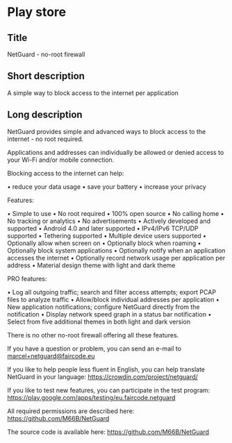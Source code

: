 Play store
==========

Title
-----
NetGuard - no-root firewall


Short description
-----------------
A simple way to block access to the internet per application


Long description
----------------
NetGuard provides simple and advanced ways to block access to the internet - no root required.

Applications and addresses can individually be allowed or denied access to your Wi-Fi and/or mobile connection.

Blocking access to the internet can help:

&bull; reduce your data usage
&bull; save your battery
&bull; increase your privacy

Features:

&bull; Simple to use
&bull; No root required
&bull; 100% open source
&bull; No calling home
&bull; No tracking or analytics
&bull; No advertisements
&bull; Actively developed and supported
&bull; Android 4.0 and later supported
&bull; IPv4/IPv6 TCP/UDP supported
&bull; Tethering supported
&bull; Multiple device users supported
&bull; Optionally allow when screen on
&bull; Optionally block when roaming
&bull; Optionally block system applications
&bull; Optionally notify when an application accesses the internet
&bull; Optionally record network usage per application per address
&bull; Material design theme with light and dark theme

PRO features:

&bull; Log all outgoing traffic; search and filter access attempts; export PCAP files to analyze traffic
&bull; Allow/block individual addresses per application
&bull; New application notifications; configure NetGuard directly from the notification
&bull; Display network speed graph in a status bar notification
&bull; Select from five additional themes in both light and dark version

There is no other no-root firewall offering all these features.

If you have a question or problem, you can send an e-mail to marcel+netguard@faircode.eu

If you like to help people less fluent in English, you can help translate NetGuard in your language: https://crowdin.com/project/netguard/

If you like to test new features, you can participate in the test program: https://play.google.com/apps/testing/eu.faircode.netguard

All required permissions are described here: https://github.com/M66B/NetGuard

The source code is available here: https://github.com/M66B/NetGuard
